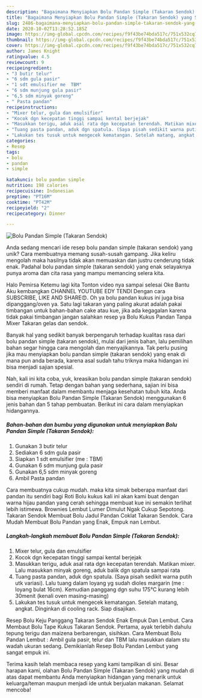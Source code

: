 ```yaml
---
description: "Bagaimana Menyiapkan Bolu Pandan Simple (Takaran Sendok) yang Sempurna"
title: "Bagaimana Menyiapkan Bolu Pandan Simple (Takaran Sendok) yang Sempurna"
slug: 2486-bagaimana-menyiapkan-bolu-pandan-simple-takaran-sendok-yang-sempurna
date: 2020-10-02T13:28:52.185Z
image: https://img-global.cpcdn.com/recipes/f9f43be74bda517c/751x532cq70/bolu-pandan-simple-takaran-sendok-foto-resep-utama.jpg
thumbnail: https://img-global.cpcdn.com/recipes/f9f43be74bda517c/751x532cq70/bolu-pandan-simple-takaran-sendok-foto-resep-utama.jpg
cover: https://img-global.cpcdn.com/recipes/f9f43be74bda517c/751x532cq70/bolu-pandan-simple-takaran-sendok-foto-resep-utama.jpg
author: James Knight
ratingvalue: 4.5
reviewcount: 9
recipeingredient:
- "3 butir telur"
- "6 sdm gula pasir"
- "1 sdt emulsifier me  TBM"
- "6 sdm munjung gula pasir"
- "6,5 sdm minyak goreng"
- " Pasta pandan"
recipeinstructions:
- "Mixer telur, gula dan emulsifier"
- "Kocok dgn kecepatan tinggi sampai kental berjejak"
- "Masukkan terigu, aduk asal rata dgn kecepatan terendah. Matikan mixer. Lalu masukkan minyak goreng, aduk balik dgn spatula sampai rata"
- "Tuang pasta pandan, aduk dgn spatula. (Saya pisah sedikit warna putih utk variasi). Lalu tuang dalam loyang yg sudah dioles margarin (me : loyang bulat 16cm). Kemudian panggang dgn suhu 175°C kurang lebih 30menit (kenali oven masing-masing)"
- "Lakukan tes tusuk untuk mengecek kematangan. Setelah matang, angkat. Dinginkan di cooling rack. Siap disajikan."
categories:
- Resep
tags:
- bolu
- pandan
- simple

katakunci: bolu pandan simple 
nutrition: 198 calories
recipecuisine: Indonesian
preptime: "PT16M"
cooktime: "PT42M"
recipeyield: "2"
recipecategory: Dinner

---
```



![Bolu Pandan Simple (Takaran Sendok)](https://img-global.cpcdn.com/recipes/f9f43be74bda517c/751x532cq70/bolu-pandan-simple-takaran-sendok-foto-resep-utama.jpg)

Anda sedang mencari ide resep bolu pandan simple (takaran sendok) yang unik? Cara membuatnya memang susah-susah gampang. Jika keliru mengolah maka hasilnya tidak akan memuaskan dan justru cenderung tidak enak. Padahal bolu pandan simple (takaran sendok) yang enak selayaknya punya aroma dan cita rasa yang mampu memancing selera kita.

Halo Pemirsa Ketemu lagi kita Tonton video nya sampai selesai Oke Bantu Aku kembangkan CHANNEL YOUTUBE EDY TENDI Dengan cara SUBSCRIBE, LIKE AND SHARE😍. Oh ya bolu pandan kukus ini juga bisa dipanggang/oven ya. Satu lagi takaran yang paling akurat adalah pakai timbangan untuk bahan-bahan cake atau kue, jika ada kegagalan karena tidak pakai timbangan jangan salahkan resep ya Bolu Kukus Pandan Tanpa Mixer Takaran gelas dan sendok.

Banyak hal yang sedikit banyak berpengaruh terhadap kualitas rasa dari bolu pandan simple (takaran sendok), mulai dari jenis bahan, lalu pemilihan bahan segar hingga cara mengolah dan menyajikannya. Tak perlu pusing jika mau menyiapkan bolu pandan simple (takaran sendok) yang enak di mana pun anda berada, karena asal sudah tahu triknya maka hidangan ini bisa menjadi sajian spesial.


Nah, kali ini kita coba, yuk, kreasikan bolu pandan simple (takaran sendok) sendiri di rumah. Tetap dengan bahan yang sederhana, sajian ini bisa memberi manfaat dalam membantu menjaga kesehatan tubuh kita. Anda bisa menyiapkan Bolu Pandan Simple (Takaran Sendok) menggunakan 6 jenis bahan dan 5 tahap pembuatan. Berikut ini cara dalam menyiapkan hidangannya.

<!--inarticleads1-->

##### Bahan-bahan dan bumbu yang digunakan untuk menyiapkan Bolu Pandan Simple (Takaran Sendok):

1. Gunakan 3 butir telur
1. Sediakan 6 sdm gula pasir
1. Siapkan 1 sdt emulsifier (me : TBM)
1. Gunakan 6 sdm munjung gula pasir
1. Gunakan 6,5 sdm minyak goreng
1. Ambil  Pasta pandan


Cara membuatnya cukup mudah. maka kita simak beberapa manfaat dari pandan itu sendiri bagi Roti Bolu kukus kali ini akan kami buat dengan warna hijau pandan yang cerah sehingga membuat kue ini semakin terlihat lebih istimewa. Brownies Lembut Lumer Dimulut Ngak Cukup Sepotong. Takaran Sendok Membuat Bolu Jadul Pandan Coklat Takaran Sendok. Cara Mudah Membuat Bolu Pandan yang Enak, Empuk nan Lembut. 

<!--inarticleads2-->

##### Langkah-langkah membuat Bolu Pandan Simple (Takaran Sendok):

1. Mixer telur, gula dan emulsifier
1. Kocok dgn kecepatan tinggi sampai kental berjejak
1. Masukkan terigu, aduk asal rata dgn kecepatan terendah. Matikan mixer. Lalu masukkan minyak goreng, aduk balik dgn spatula sampai rata
1. Tuang pasta pandan, aduk dgn spatula. (Saya pisah sedikit warna putih utk variasi). Lalu tuang dalam loyang yg sudah dioles margarin (me : loyang bulat 16cm). Kemudian panggang dgn suhu 175°C kurang lebih 30menit (kenali oven masing-masing)
1. Lakukan tes tusuk untuk mengecek kematangan. Setelah matang, angkat. Dinginkan di cooling rack. Siap disajikan.


Resep Bolu Keju Panggang Takaran Sendok Enak Empuk Dan Lembut. Cara Membaut Bolu Tape Kukus Takaran Sendok. Pertama, ayak terlebih dahulu tepung terigu dan maizena berbarengan, sisihkan. Cara Membuat Bolu Pandan Lembut : Ambil gula pasir, telur dan TBM lalu masukkan dalam stu wadah ukuran sedang. Demikianlah Resep Bolu Pandan Lembut yang sangat empuk ini. 

Terima kasih telah membaca resep yang kami tampilkan di sini. Besar harapan kami, olahan Bolu Pandan Simple (Takaran Sendok) yang mudah di atas dapat membantu Anda menyiapkan hidangan yang menarik untuk keluarga/teman maupun menjadi ide untuk berjualan makanan. Selamat mencoba!
